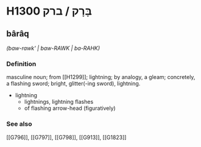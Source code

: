 # H1300 בָּרָק / ברק

## bârâq

_(baw-rawk' | baw-RAWK | ba-RAHK)_

### Definition

masculine noun; from [[H1299]]; lightning; by analogy, a gleam; concretely, a flashing sword; bright, glitter(-ing sword), lightning.

- lightning
    - lightnings, lightning flashes
    - of flashing arrow-head (figuratively)
### See also

[[G796]], [[G797]], [[G798]], [[G913]], [[G1823]]


